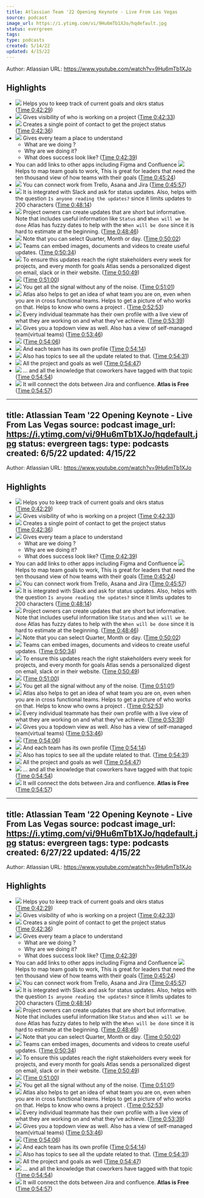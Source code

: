 ```yaml
---
title: Atlassian Team '22 Opening Keynote - Live From Las Vegas
source: podcast
image_url: https://i.ytimg.com/vi/9Hu6mTb1XJo/hqdefault.jpg
status: evergreen
tags: 
type: podcasts
created: 5/14/22
updated: 4/15/22
---
```


Author: Atlassian
URL: https://www.youtube.com/watch?v=9Hu6mTb1XJo

## Highlights
- ![](https://s3.amazonaws.com/images.staging.reclipped.com/thumbnails/a2168a2da9d9a48ec729f289b381ef66_2549.jpeg)
  Helps you to keep track of current goals and okrs status ([Time 0:42:29](https://reclipped.com/a/9xpBFLxSEeysCVNVK3RWHg#2549))
- ![](https://s3.amazonaws.com/images.staging.reclipped.com/thumbnails/a2168a2da9d9a48ec729f289b381ef66_2553.jpeg)
  Gives visibility of who is working on a project ([Time 0:42:33](https://reclipped.com/a/9xpBFLxSEeysCVNVK3RWHg#2553))
- ![](https://s3.amazonaws.com/images.staging.reclipped.com/thumbnails/a2168a2da9d9a48ec729f289b381ef66_2556.jpeg) 
  Creates a single point of contact to get the project status ([Time 0:42:36](https://reclipped.com/a/9xpBFLxSEeysCVNVK3RWHg#2556))
- ![](https://s3.amazonaws.com/images.staging.reclipped.com/thumbnails/a2168a2da9d9a48ec729f289b381ef66_2559.jpeg)
  Gives every team a place to understand 
  - What are we doing ?
  - Why are we doing it?
  - What does success look like? ([Time 0:42:39](https://reclipped.com/a/9xpBFLxSEeysCVNVK3RWHg#2559))
- You can add links to other apps including Figma and Confluence
  ![](https://s3.amazonaws.com/images.staging.reclipped.com/thumbnails/a2168a2da9d9a48ec729f289b381ef66_2724.jpeg) 
  Helps to map team goals to work, This is great for leaders that need the ten thousand view of how teams with their goals ([Time 0:45:24](https://reclipped.com/a/9xpBFLxSEeysCVNVK3RWHg#2724))
- ![](https://s3.amazonaws.com/images.staging.reclipped.com/thumbnails/a2168a2da9d9a48ec729f289b381ef66_2757.jpeg)
  You can connect work from Trello, Asana and Jira ([Time 0:45:57](https://reclipped.com/a/9xpBFLxSEeysCVNVK3RWHg#2757))
- ![](https://s3.amazonaws.com/images.staging.reclipped.com/thumbnails/a2168a2da9d9a48ec729f289b381ef66_2894.jpeg)
  It is integrated with Slack and ask for status updates.
  Also, helps with the question `Is anyone reading the updates?`
  since it limits updates to 200 characters ([Time 0:48:14](https://reclipped.com/a/9xpBFLxSEeysCVNVK3RWHg#2894))
- ![](https://s3.amazonaws.com/images.staging.reclipped.com/thumbnails/a2168a2da9d9a48ec729f289b381ef66_2926.jpeg)
  Project owners can create updates that are short but informative.
  Note that includes useful information like `Status` and `When will we be done`
  Atlas has fuzzy dates to help with the `When will be done` since it is hard to estimate at the beginning. ([Time 0:48:46](https://reclipped.com/a/9xpBFLxSEeysCVNVK3RWHg#2926))
- ![](https://s3.amazonaws.com/images.staging.reclipped.com/thumbnails/a2168a2da9d9a48ec729f289b381ef66_3002.jpeg)
  Note that you can select Quarter, Month or day. ([Time 0:50:02](https://reclipped.com/a/9xpBFLxSEeysCVNVK3RWHg#3002))
- ![](https://s3.amazonaws.com/images.staging.reclipped.com/thumbnails/a2168a2da9d9a48ec729f289b381ef66_3034.jpeg)
  Teams can embed images, documents and videos to create useful updates. ([Time 0:50:34](https://reclipped.com/a/9xpBFLxSEeysCVNVK3RWHg#3034))
- ![](https://s3.amazonaws.com/images.staging.reclipped.com/thumbnails/a2168a2da9d9a48ec729f289b381ef66_3049.jpeg)
  To ensure this updates reach the right stakeholders every week for projects, and every month for goals Atlas sends a personalized digest on email, slack or in their website. ([Time 0:50:49](https://reclipped.com/a/9xpBFLxSEeysCVNVK3RWHg#3049))
- ![](https://s3.amazonaws.com/images.staging.reclipped.com/thumbnails/a2168a2da9d9a48ec729f289b381ef66_3060.jpeg) ([Time 0:51:00](https://reclipped.com/a/9xpBFLxSEeysCVNVK3RWHg#3060))
- ![](https://s3.amazonaws.com/images.staging.reclipped.com/thumbnails/a2168a2da9d9a48ec729f289b381ef66_3061.jpeg)
  You get all the signal without any of the noise. ([Time 0:51:01](https://reclipped.com/a/9xpBFLxSEeysCVNVK3RWHg#3061))
- ![](https://s3.amazonaws.com/images.staging.reclipped.com/thumbnails/a2168a2da9d9a48ec729f289b381ef66_3173.jpeg)
  Atlas also helps to get an idea of what team you are on, even when you are in cross functional teams. 
  Helps to get a picture of who works on that.
  Helps to know who owns a project . ([Time 0:52:53](https://reclipped.com/a/9xpBFLxSEeysCVNVK3RWHg#3173))
- ![](https://s3.amazonaws.com/images.staging.reclipped.com/thumbnails/a2168a2da9d9a48ec729f289b381ef66_3219.jpeg)
  Every individual teammate has their own profile with a live view of what they are working on and what they've achieve. ([Time 0:53:39](https://reclipped.com/a/9xpBFLxSEeysCVNVK3RWHg#3219))
- ![](https://s3.amazonaws.com/images.staging.reclipped.com/thumbnails/a2168a2da9d9a48ec729f289b381ef66_3226.jpeg)
  Gives you a topdown view as well.
  Also has a view of self-managed team(virtual teams) ([Time 0:53:46](https://reclipped.com/a/9xpBFLxSEeysCVNVK3RWHg#3226))
- ![](https://s3.amazonaws.com/images.staging.reclipped.com/thumbnails/a2168a2da9d9a48ec729f289b381ef66_3246.jpeg) ([Time 0:54:06](https://reclipped.com/a/9xpBFLxSEeysCVNVK3RWHg#3246))
- ![](https://s3.amazonaws.com/images.staging.reclipped.com/thumbnails/a2168a2da9d9a48ec729f289b381ef66_3254.jpeg)
  And each team has its own profile ([Time 0:54:14](https://reclipped.com/a/9xpBFLxSEeysCVNVK3RWHg#3254))
- ![](https://s3.amazonaws.com/images.staging.reclipped.com/thumbnails/a2168a2da9d9a48ec729f289b381ef66_3271.jpeg)
  Also has topics to see all the update related to that. ([Time 0:54:31](https://reclipped.com/a/9xpBFLxSEeysCVNVK3RWHg#3271))
- ![](https://s3.amazonaws.com/images.staging.reclipped.com/thumbnails/a2168a2da9d9a48ec729f289b381ef66_3287.jpeg)
  All the project and goals as well ([Time 0:54:47](https://reclipped.com/a/9xpBFLxSEeysCVNVK3RWHg#3287))
- ![](https://s3.amazonaws.com/images.staging.reclipped.com/thumbnails/a2168a2da9d9a48ec729f289b381ef66_3294.jpeg)
  ... and all the knowledge that coworkers have tagged with that topic ([Time 0:54:54](https://reclipped.com/a/9xpBFLxSEeysCVNVK3RWHg#3294))
- ![](https://s3.amazonaws.com/images.staging.reclipped.com/thumbnails/a2168a2da9d9a48ec729f289b381ef66_3297.jpeg)
  It will connect the dots between Jira and confluence.
  **Atlas is Free** ([Time 0:54:57](https://reclipped.com/a/9xpBFLxSEeysCVNVK3RWHg#3297))
---
title: Atlassian Team '22 Opening Keynote - Live From Las Vegas
source: podcast
image_url: https://i.ytimg.com/vi/9Hu6mTb1XJo/hqdefault.jpg
status: evergreen
tags: 
type: podcasts
created: 6/5/22
updated: 4/15/22
---

Author: Atlassian
URL: https://www.youtube.com/watch?v=9Hu6mTb1XJo

## Highlights
- ![](https://s3.amazonaws.com/images.staging.reclipped.com/thumbnails/a2168a2da9d9a48ec729f289b381ef66_2549.jpeg)
  Helps you to keep track of current goals and okrs status ([Time 0:42:29](https://reclipped.com/a/9xpBFLxSEeysCVNVK3RWHg#2549))
- ![](https://s3.amazonaws.com/images.staging.reclipped.com/thumbnails/a2168a2da9d9a48ec729f289b381ef66_2553.jpeg)
  Gives visibility of who is working on a project ([Time 0:42:33](https://reclipped.com/a/9xpBFLxSEeysCVNVK3RWHg#2553))
- ![](https://s3.amazonaws.com/images.staging.reclipped.com/thumbnails/a2168a2da9d9a48ec729f289b381ef66_2556.jpeg) 
  Creates a single point of contact to get the project status ([Time 0:42:36](https://reclipped.com/a/9xpBFLxSEeysCVNVK3RWHg#2556))
- ![](https://s3.amazonaws.com/images.staging.reclipped.com/thumbnails/a2168a2da9d9a48ec729f289b381ef66_2559.jpeg)
  Gives every team a place to understand 
  - What are we doing ?
  - Why are we doing it?
  - What does success look like? ([Time 0:42:39](https://reclipped.com/a/9xpBFLxSEeysCVNVK3RWHg#2559))
- You can add links to other apps including Figma and Confluence
  ![](https://s3.amazonaws.com/images.staging.reclipped.com/thumbnails/a2168a2da9d9a48ec729f289b381ef66_2724.jpeg) 
  Helps to map team goals to work, This is great for leaders that need the ten thousand view of how teams with their goals ([Time 0:45:24](https://reclipped.com/a/9xpBFLxSEeysCVNVK3RWHg#2724))
- ![](https://s3.amazonaws.com/images.staging.reclipped.com/thumbnails/a2168a2da9d9a48ec729f289b381ef66_2757.jpeg)
  You can connect work from Trello, Asana and Jira ([Time 0:45:57](https://reclipped.com/a/9xpBFLxSEeysCVNVK3RWHg#2757))
- ![](https://s3.amazonaws.com/images.staging.reclipped.com/thumbnails/a2168a2da9d9a48ec729f289b381ef66_2894.jpeg)
  It is integrated with Slack and ask for status updates.
  Also, helps with the question `Is anyone reading the updates?`
  since it limits updates to 200 characters ([Time 0:48:14](https://reclipped.com/a/9xpBFLxSEeysCVNVK3RWHg#2894))
- ![](https://s3.amazonaws.com/images.staging.reclipped.com/thumbnails/a2168a2da9d9a48ec729f289b381ef66_2926.jpeg)
  Project owners can create updates that are short but informative.
  Note that includes useful information like `Status` and `When will we be done`
  Atlas has fuzzy dates to help with the `When will be done` since it is hard to estimate at the beginning. ([Time 0:48:46](https://reclipped.com/a/9xpBFLxSEeysCVNVK3RWHg#2926))
- ![](https://s3.amazonaws.com/images.staging.reclipped.com/thumbnails/a2168a2da9d9a48ec729f289b381ef66_3002.jpeg)
  Note that you can select Quarter, Month or day. ([Time 0:50:02](https://reclipped.com/a/9xpBFLxSEeysCVNVK3RWHg#3002))
- ![](https://s3.amazonaws.com/images.staging.reclipped.com/thumbnails/a2168a2da9d9a48ec729f289b381ef66_3034.jpeg)
  Teams can embed images, documents and videos to create useful updates. ([Time 0:50:34](https://reclipped.com/a/9xpBFLxSEeysCVNVK3RWHg#3034))
- ![](https://s3.amazonaws.com/images.staging.reclipped.com/thumbnails/a2168a2da9d9a48ec729f289b381ef66_3049.jpeg)
  To ensure this updates reach the right stakeholders every week for projects, and every month for goals Atlas sends a personalized digest on email, slack or in their website. ([Time 0:50:49](https://reclipped.com/a/9xpBFLxSEeysCVNVK3RWHg#3049))
- ![](https://s3.amazonaws.com/images.staging.reclipped.com/thumbnails/a2168a2da9d9a48ec729f289b381ef66_3060.jpeg) ([Time 0:51:00](https://reclipped.com/a/9xpBFLxSEeysCVNVK3RWHg#3060))
- ![](https://s3.amazonaws.com/images.staging.reclipped.com/thumbnails/a2168a2da9d9a48ec729f289b381ef66_3061.jpeg)
  You get all the signal without any of the noise. ([Time 0:51:01](https://reclipped.com/a/9xpBFLxSEeysCVNVK3RWHg#3061))
- ![](https://s3.amazonaws.com/images.staging.reclipped.com/thumbnails/a2168a2da9d9a48ec729f289b381ef66_3173.jpeg)
  Atlas also helps to get an idea of what team you are on, even when you are in cross functional teams. 
  Helps to get a picture of who works on that.
  Helps to know who owns a project . ([Time 0:52:53](https://reclipped.com/a/9xpBFLxSEeysCVNVK3RWHg#3173))
- ![](https://s3.amazonaws.com/images.staging.reclipped.com/thumbnails/a2168a2da9d9a48ec729f289b381ef66_3219.jpeg)
  Every individual teammate has their own profile with a live view of what they are working on and what they've achieve. ([Time 0:53:39](https://reclipped.com/a/9xpBFLxSEeysCVNVK3RWHg#3219))
- ![](https://s3.amazonaws.com/images.staging.reclipped.com/thumbnails/a2168a2da9d9a48ec729f289b381ef66_3226.jpeg)
  Gives you a topdown view as well.
  Also has a view of self-managed team(virtual teams) ([Time 0:53:46](https://reclipped.com/a/9xpBFLxSEeysCVNVK3RWHg#3226))
- ![](https://s3.amazonaws.com/images.staging.reclipped.com/thumbnails/a2168a2da9d9a48ec729f289b381ef66_3246.jpeg) ([Time 0:54:06](https://reclipped.com/a/9xpBFLxSEeysCVNVK3RWHg#3246))
- ![](https://s3.amazonaws.com/images.staging.reclipped.com/thumbnails/a2168a2da9d9a48ec729f289b381ef66_3254.jpeg)
  And each team has its own profile ([Time 0:54:14](https://reclipped.com/a/9xpBFLxSEeysCVNVK3RWHg#3254))
- ![](https://s3.amazonaws.com/images.staging.reclipped.com/thumbnails/a2168a2da9d9a48ec729f289b381ef66_3271.jpeg)
  Also has topics to see all the update related to that. ([Time 0:54:31](https://reclipped.com/a/9xpBFLxSEeysCVNVK3RWHg#3271))
- ![](https://s3.amazonaws.com/images.staging.reclipped.com/thumbnails/a2168a2da9d9a48ec729f289b381ef66_3287.jpeg)
  All the project and goals as well ([Time 0:54:47](https://reclipped.com/a/9xpBFLxSEeysCVNVK3RWHg#3287))
- ![](https://s3.amazonaws.com/images.staging.reclipped.com/thumbnails/a2168a2da9d9a48ec729f289b381ef66_3294.jpeg)
  ... and all the knowledge that coworkers have tagged with that topic ([Time 0:54:54](https://reclipped.com/a/9xpBFLxSEeysCVNVK3RWHg#3294))
- ![](https://s3.amazonaws.com/images.staging.reclipped.com/thumbnails/a2168a2da9d9a48ec729f289b381ef66_3297.jpeg)
  It will connect the dots between Jira and confluence.
  **Atlas is Free** ([Time 0:54:57](https://reclipped.com/a/9xpBFLxSEeysCVNVK3RWHg#3297))
---
title: Atlassian Team '22 Opening Keynote - Live From Las Vegas
source: podcast
image_url: https://i.ytimg.com/vi/9Hu6mTb1XJo/hqdefault.jpg
status: evergreen
tags: 
type: podcasts
created: 6/27/22
updated: 4/15/22
---

Author: Atlassian
URL: https://www.youtube.com/watch?v=9Hu6mTb1XJo

## Highlights
- ![](https://s3.amazonaws.com/images.staging.reclipped.com/thumbnails/a2168a2da9d9a48ec729f289b381ef66_2549.jpeg)
  Helps you to keep track of current goals and okrs status ([Time 0:42:29](https://reclipped.com/a/9xpBFLxSEeysCVNVK3RWHg#2549))
- ![](https://s3.amazonaws.com/images.staging.reclipped.com/thumbnails/a2168a2da9d9a48ec729f289b381ef66_2553.jpeg)
  Gives visibility of who is working on a project ([Time 0:42:33](https://reclipped.com/a/9xpBFLxSEeysCVNVK3RWHg#2553))
- ![](https://s3.amazonaws.com/images.staging.reclipped.com/thumbnails/a2168a2da9d9a48ec729f289b381ef66_2556.jpeg) 
  Creates a single point of contact to get the project status ([Time 0:42:36](https://reclipped.com/a/9xpBFLxSEeysCVNVK3RWHg#2556))
- ![](https://s3.amazonaws.com/images.staging.reclipped.com/thumbnails/a2168a2da9d9a48ec729f289b381ef66_2559.jpeg)
  Gives every team a place to understand 
  - What are we doing ?
  - Why are we doing it?
  - What does success look like? ([Time 0:42:39](https://reclipped.com/a/9xpBFLxSEeysCVNVK3RWHg#2559))
- You can add links to other apps including Figma and Confluence
  ![](https://s3.amazonaws.com/images.staging.reclipped.com/thumbnails/a2168a2da9d9a48ec729f289b381ef66_2724.jpeg) 
  Helps to map team goals to work, This is great for leaders that need the ten thousand view of how teams with their goals ([Time 0:45:24](https://reclipped.com/a/9xpBFLxSEeysCVNVK3RWHg#2724))
- ![](https://s3.amazonaws.com/images.staging.reclipped.com/thumbnails/a2168a2da9d9a48ec729f289b381ef66_2757.jpeg)
  You can connect work from Trello, Asana and Jira ([Time 0:45:57](https://reclipped.com/a/9xpBFLxSEeysCVNVK3RWHg#2757))
- ![](https://s3.amazonaws.com/images.staging.reclipped.com/thumbnails/a2168a2da9d9a48ec729f289b381ef66_2894.jpeg)
  It is integrated with Slack and ask for status updates.
  Also, helps with the question `Is anyone reading the updates?`
  since it limits updates to 200 characters ([Time 0:48:14](https://reclipped.com/a/9xpBFLxSEeysCVNVK3RWHg#2894))
- ![](https://s3.amazonaws.com/images.staging.reclipped.com/thumbnails/a2168a2da9d9a48ec729f289b381ef66_2926.jpeg)
  Project owners can create updates that are short but informative.
  Note that includes useful information like `Status` and `When will we be done`
  Atlas has fuzzy dates to help with the `When will be done` since it is hard to estimate at the beginning. ([Time 0:48:46](https://reclipped.com/a/9xpBFLxSEeysCVNVK3RWHg#2926))
- ![](https://s3.amazonaws.com/images.staging.reclipped.com/thumbnails/a2168a2da9d9a48ec729f289b381ef66_3002.jpeg)
  Note that you can select Quarter, Month or day. ([Time 0:50:02](https://reclipped.com/a/9xpBFLxSEeysCVNVK3RWHg#3002))
- ![](https://s3.amazonaws.com/images.staging.reclipped.com/thumbnails/a2168a2da9d9a48ec729f289b381ef66_3034.jpeg)
  Teams can embed images, documents and videos to create useful updates. ([Time 0:50:34](https://reclipped.com/a/9xpBFLxSEeysCVNVK3RWHg#3034))
- ![](https://s3.amazonaws.com/images.staging.reclipped.com/thumbnails/a2168a2da9d9a48ec729f289b381ef66_3049.jpeg)
  To ensure this updates reach the right stakeholders every week for projects, and every month for goals Atlas sends a personalized digest on email, slack or in their website. ([Time 0:50:49](https://reclipped.com/a/9xpBFLxSEeysCVNVK3RWHg#3049))
- ![](https://s3.amazonaws.com/images.staging.reclipped.com/thumbnails/a2168a2da9d9a48ec729f289b381ef66_3060.jpeg) ([Time 0:51:00](https://reclipped.com/a/9xpBFLxSEeysCVNVK3RWHg#3060))
- ![](https://s3.amazonaws.com/images.staging.reclipped.com/thumbnails/a2168a2da9d9a48ec729f289b381ef66_3061.jpeg)
  You get all the signal without any of the noise. ([Time 0:51:01](https://reclipped.com/a/9xpBFLxSEeysCVNVK3RWHg#3061))
- ![](https://s3.amazonaws.com/images.staging.reclipped.com/thumbnails/a2168a2da9d9a48ec729f289b381ef66_3173.jpeg)
  Atlas also helps to get an idea of what team you are on, even when you are in cross functional teams. 
  Helps to get a picture of who works on that.
  Helps to know who owns a project . ([Time 0:52:53](https://reclipped.com/a/9xpBFLxSEeysCVNVK3RWHg#3173))
- ![](https://s3.amazonaws.com/images.staging.reclipped.com/thumbnails/a2168a2da9d9a48ec729f289b381ef66_3219.jpeg)
  Every individual teammate has their own profile with a live view of what they are working on and what they've achieve. ([Time 0:53:39](https://reclipped.com/a/9xpBFLxSEeysCVNVK3RWHg#3219))
- ![](https://s3.amazonaws.com/images.staging.reclipped.com/thumbnails/a2168a2da9d9a48ec729f289b381ef66_3226.jpeg)
  Gives you a topdown view as well.
  Also has a view of self-managed team(virtual teams) ([Time 0:53:46](https://reclipped.com/a/9xpBFLxSEeysCVNVK3RWHg#3226))
- ![](https://s3.amazonaws.com/images.staging.reclipped.com/thumbnails/a2168a2da9d9a48ec729f289b381ef66_3246.jpeg) ([Time 0:54:06](https://reclipped.com/a/9xpBFLxSEeysCVNVK3RWHg#3246))
- ![](https://s3.amazonaws.com/images.staging.reclipped.com/thumbnails/a2168a2da9d9a48ec729f289b381ef66_3254.jpeg)
  And each team has its own profile ([Time 0:54:14](https://reclipped.com/a/9xpBFLxSEeysCVNVK3RWHg#3254))
- ![](https://s3.amazonaws.com/images.staging.reclipped.com/thumbnails/a2168a2da9d9a48ec729f289b381ef66_3271.jpeg)
  Also has topics to see all the update related to that. ([Time 0:54:31](https://reclipped.com/a/9xpBFLxSEeysCVNVK3RWHg#3271))
- ![](https://s3.amazonaws.com/images.staging.reclipped.com/thumbnails/a2168a2da9d9a48ec729f289b381ef66_3287.jpeg)
  All the project and goals as well ([Time 0:54:47](https://reclipped.com/a/9xpBFLxSEeysCVNVK3RWHg#3287))
- ![](https://s3.amazonaws.com/images.staging.reclipped.com/thumbnails/a2168a2da9d9a48ec729f289b381ef66_3294.jpeg)
  ... and all the knowledge that coworkers have tagged with that topic ([Time 0:54:54](https://reclipped.com/a/9xpBFLxSEeysCVNVK3RWHg#3294))
- ![](https://s3.amazonaws.com/images.staging.reclipped.com/thumbnails/a2168a2da9d9a48ec729f289b381ef66_3297.jpeg)
  It will connect the dots between Jira and confluence.
  **Atlas is Free** ([Time 0:54:57](https://reclipped.com/a/9xpBFLxSEeysCVNVK3RWHg#3297))

